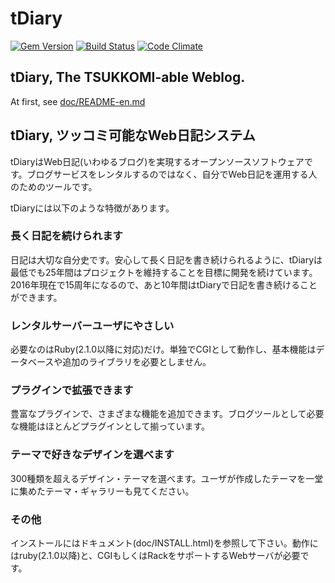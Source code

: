 # tDiary

[![Gem Version](https://badge.fury.io/rb/tdiary.png)](https://rubygems.org/gems/tdiary) [![Build Status](https://github.com/tdiary/tdiary-core/actions/workflows/ci.yml/badge.svg)](https://github.com/tdiary/tdiary-core/actions/workflows/ci.yml) [![Code Climate](https://codeclimate.com/github/tdiary/tdiary-core.png)](https://codeclimate.com/github/tdiary/tdiary-core)

## tDiary, The TSUKKOMI-able Weblog.

At first, see [doc/README-en.md](https://github.com/tdiary/tdiary-core/blob/master/doc/README.en.md)

## tDiary, ツッコミ可能なWeb日記システム

tDiaryはWeb日記(いわゆるブログ)を実現するオープンソースソフトウェアです。ブログサービスをレンタルするのではなく、自分でWeb日記を運用する人のためのツールです。

tDiaryには以下のような特徴があります。

### 長く日記を続けられます

日記は大切な自分史です。安心して長く日記を書き続けられるように、tDiaryは最低でも25年間はプロジェクトを維持することを目標に開発を続けています。2016年現在で15周年になるので、あと10年間はtDiaryで日記を書き続けることができます。

### レンタルサーバーユーザにやさしい

必要なのはRuby(2.1.0以降に対応)だけ。単独でCGIとして動作し、基本機能はデータベースや追加のライブラリを必要としません。

### プラグインで拡張できます

豊富なプラグインで、さまざまな機能を追加できます。ブログツールとして必要な機能はほとんどプラグインとして揃っています。

### テーマで好きなデザインを選べます

300種類を超えるデザイン・テーマを選べます。ユーザが作成したテーマを一堂に集めたテーマ・ギャラリーも見てください。

### その他

インストールにはドキュメント(doc/INSTALL.html)を参照して下さい。動作にはruby(2.1.0以降)と、CGIもしくはRackをサポートするWebサーバが必要です。
